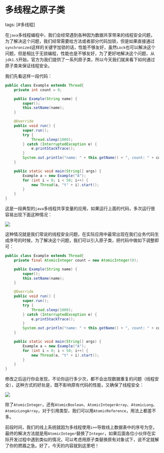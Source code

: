 # 多线程之原子类
tags: [#多线程]

在`java`多线程编程中，我们会经常遇到各种因为数据共享带来的线程安全问题，为了解决这个问题，我们经常需要给方法或者部分代码加锁，但是如果直接通过`synchronized`这样的关键字加锁的话，性能不够友好，虽然`Lock`也可以解决这个问题，但是相比于无锁编程，性能也是不够友好，为了更好地解决这个问题，从`jdk1.5`开始，官方为我们提供了一系列原子类，所以今天我们就来看下如何通过原子类来保证线程安全。

我们先看这样一段代码：

```java
public class Example extends Thread{
    private int count = 0;

    public Example(String name) {
        super();
        this.setName(name);
    }

    @Override
    public void run() {
        super.run();
        try {
            Thread.sleep(1000);
        } catch (InterruptedException e) {
            e.printStackTrace();
        }
        System.out.println("name: " + this.getName() + ", count: " + count++);
    }

    public static void main(String[] args) {
        Example a = new Example("A");
        for (int i = 0; i < 50; i++) {
            new Thread(a, "t" + i).start();
        }
    }
}
```

这是一段典型的`java`多线程共享变量的应用，如果运行上面的代码，多次运行很容易出现下面这种情况：

![](https://gitee.com/sysker/picBed/raw/master/20210705085000.png)

这种情况就是我们常说的线程安全问题，在实际应用中最常出现在我们业务代码生成序号的时候，为了解决这个问题，我们可以引入原子类，把代码中做如下调整即可：

```java
public class Example extends Thread{
    private final AtomicInteger count = new AtomicInteger(0);

    public Example(String name) {
        super();
        this.setName(name);
    }

    @Override
    public void run() {
        super.run();
        try {
            Thread.sleep(1000);
        } catch (InterruptedException e) {
            e.printStackTrace();
        }
        System.out.println("name: " + this.getName() + ", count: " + count.getAndAdd(1));
    }

    public static void main(String[] args) {
        Example a = new Example("A");
        for (int i = 0; i < 50; i++) {
            new Thread(a, "t" + i).start();
        }
    }
}
```

修改之后运行你会发现，不论你运行多少次，都不会出现数据重复的问题（线程安全），这种方式的好处是，既不影响原有代码的性能，又确保了线程安全：

![](https://gitee.com/sysker/picBed/raw/master/images/20210705123725.png)

除了`AtomicInteger`，还有`AtomicBoolean`、`AtomicIntegerArray`、`AtomicLong`、`AtomicLongArray`，对于引用类型，我们可以用`AtomicReference`，用法上都差不多。

前段时间，我们的线上系统就因为多线程使用`i++`导致线上数据表中的序号为空，最终的解决方法就是用`AtomicInteger`替换了`Integer`，如果后面各位小伙伴在实际开发过程中遇到类似的情况，可以考虑用原子类替换原有对象试下，说不定就解了你的燃眉之急。好了，今天的内容就到这里吧！


